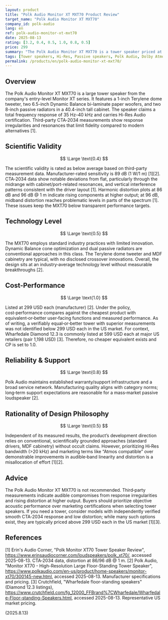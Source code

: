 ```yaml
---
layout: product
title: "Polk Audio Monitor XT MXT70 Product Review"
target_name: "Polk Audio Monitor XT MXT70"
company_id: polk-audio
lang: en
ref: polk-audio-monitor-xt-mxt70
date: 2025-08-13
rating: [3.2, 0.4, 0.5, 1.0, 0.8, 0.5]
price: 299
summary: "The Polk Audio Monitor XT MXT70 is a tower speaker priced at 299 USD each (manufacturer). While it offers wide frequency response and Hi-Res certification, third-party measurements indicate notable response irregularities and rising distortion at higher output levels, keeping it below transparent standards."
tags: [Tower speakers, Hi-Res, Passive speakers, Polk Audio, Dolby Atmos]
permalink: /products/en/polk-audio-monitor-xt-mxt70/
---
```

## Overview

The Polk Audio Monitor XT MXT70 is a large tower speaker from the company's entry-level Monitor XT series. It features a 1-inch Terylene dome tweeter, two 6.5-inch Dynamic Balance bi-laminate paper woofers, and two 8-inch passive radiators in a 40.4-inch tall cabinet. The speaker claims a total frequency response of 35 Hz–40 kHz and carries Hi-Res Audio certification. Third-party CTA‑2034 measurements show response irregularities and resonances that limit fidelity compared to modern alternatives [1].

## Scientific Validity

$$ \Large \text{0.4} $$

The scientific validity is rated as below average based on third-party measurement data. Manufacturer-rated sensitivity is 89 dB (1 W/1 m) [1][2]. CTA‑2034 data show notable deviations from flat, particularly through the midrange with cabinet/port-related resonances, and vertical interference patterns consistent with the driver layout [1]. Harmonic distortion plots at 86 dB and 96 dB @ 1 m indicate rising components at higher output; at 96 dB, midband distortion reaches problematic levels in parts of the spectrum [1]. These issues keep the MXT70 below transparent performance targets.

## Technology Level

$$ \Large \text{0.5} $$

The MXT70 employs standard industry practices with limited innovation. Dynamic Balance cone optimization and dual passive radiators are conventional approaches in this class. The Terylene dome tweeter and MDF cabinetry are typical, with no disclosed crossover innovations. Overall, the design sits at an industry‑average technology level without measurable breakthroughs [2].

## Cost-Performance

$$ \Large \text{1.0} $$

Listed at 299 USD each (manufacturer) [2]. Under the policy, cost‑performance compares against the cheapest product with equivalent‑or‑better user‑facing functions and measured performance. As of writing, a verifiably equal‑or‑better tower with superior measurements was not identified below 299 USD each in the US market. For context, Wharfedale Diamond 12.3 is commonly listed at 599 USD each at major US retailers (pair 1,198 USD) [3]. Therefore, no cheaper equivalent exists and CP is set to 1.0.

## Reliability & Support

$$ \Large \text{0.8} $$

Polk Audio maintains established warranty/support infrastructure and a broad service network. Manufacturing quality aligns with category norms; long‑term support expectations are reasonable for a mass‑market passive loudspeaker [2].

## Rationality of Design Philosophy

$$ \Large \text{0.5} $$

Independent of its measured results, the product’s development direction relies on conventional, scientifically grounded approaches (standard drivers, MDF cabinetry) without occult claims. However, prioritizing Hi‑Res bandwidth (>20 kHz) and marketing terms like “Atmos compatible” over demonstrable improvements in audible‑band linearity and distortion is a misallocation of effort [1][2].

## Advice

The Polk Audio Monitor XT MXT70 is not recommended. Third‑party measurements indicate audible compromises from response irregularities and rising distortion at higher output. Buyers should prioritize objective acoustic performance over marketing certifications when selecting tower speakers. If you need a tower, consider models with independently verified smooth CTA‑2034 response and low distortion; while many such options exist, they are typically priced above 299 USD each in the US market [1][3].

## References

[1] Erin's Audio Corner, "Polk Monitor XT70 Tower Speaker Review", https://www.erinsaudiocorner.com/loudspeakers/polk_xt70/, accessed 2025-08-13. CTA‑2034 data, distortion at 86/96 dB @ 1 m.
[2] Polk Audio, "Monitor XT70 - High-Resolution Large Floor-Standing Tower Speaker", https://www.polkaudio.com/en-us/product/home-speakers/monitor-xt70/300145-new.html, accessed 2025-08-13. Manufacturer specifications and pricing.
[3] Crutchfield, "Wharfedale floor-standing speakers" (Diamond 12.3 listings), https://www.crutchfield.com/fg_12000_FFBrand%7CWharfedale/Wharfedale-Floor-standing-Speakers.html, accessed 2025-08-13. Representative US market pricing.

(2025.8.13)